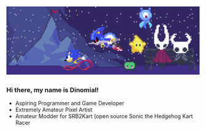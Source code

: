 <link href="style.css" rel="stylesheet"></link>
<!-- Intro -->
<h1 align="center">
  <img src="images/Mini-Banner.png">
</h1>
<h3>Hi there, my name is Dinomial!</h3>

<ul>
  <li>Aspiring Programmer and Game Developer</li>
  <li>Extremely Amateur Pixel Artist</li>
  <li>Amateur Modder for SRB2Kart (open source Sonic the Hedgehog Kart Racer
</ul>
